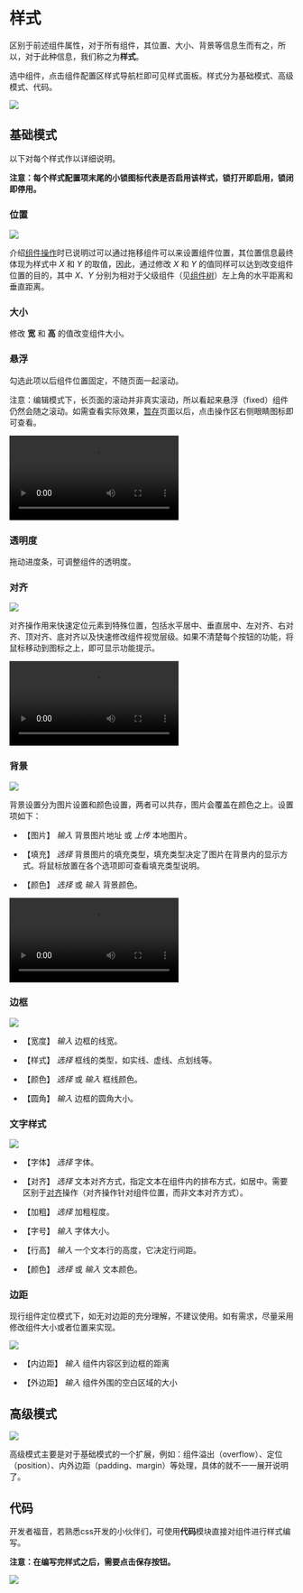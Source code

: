 # 样式

区别于前述组件属性，对于所有组件，其位置、大小、背景等信息生而有之，所以，对于此种信息，我们称之为**样式**。

选中组件，点击组件配置区样式导航栏即可见样式面板。样式分为基础模式、高级模式、代码。

![](https://ymm-maliang.oss-cn-hangzhou.aliyuncs.com/ymm-maliang/access/ymm_1557389175275.png)

## 基础模式

以下对每个样式作以详细说明。

**注意：每个样式配置项末尾的小锁图标代表是否启用该样式，锁打开即启用，锁闭即停用。**

### 位置

![](https://ymm-maliang.oss-cn-hangzhou.aliyuncs.com/ymm-maliang/access/ymm_1557389689969.png)

介绍[组件操作](component.html#移动)时已说明过可以通过拖移组件可以来设置组件位置，其位置信息最终体现为样式中 *X* 和 *Y* 的取值，因此，通过修改 *X* 和 *Y* 的值同样可以达到改变组件位置的目的，其中 *X*、*Y* 分别为相对于父级组件（见[组件树](comtree.html)）左上角的水平距离和垂直距离。

### 大小

修改 **宽** 和 **高** 的值改变组件大小。

### 悬浮

勾选此项以后组件位置固定，不随页面一起滚动。

注意：编辑模式下，长页面的滚动并非真实滚动，所以看起来悬浮（fixed）组件仍然会随之滚动。如需查看实际效果，[暂存](./tips.html)页面以后，点击操作区右侧眼睛图标即可查看。

<p>
  <video controls name="media" style="max-width: 100%">
    <source src="https://imagecdn.ymm56.com/ymmfile/explore-biz/ymm_1526283558384.mp4" type="video/mp4">
  </video>
</p>

### 透明度

拖动进度条，可调整组件的透明度。

### 对齐

![](https://ymm-maliang.oss-cn-hangzhou.aliyuncs.com/ymm-maliang/access/ymm_1557389942370.png)

对齐操作用来快速定位元素到特殊位置，包括水平居中、垂直居中、左对齐、右对齐、顶对齐、底对齐以及快速修改组件视觉层级。如果不清楚每个按钮的功能，将鼠标移动到图标之上，即可显示功能提示。

<p>
  <video controls name="media" style="max-width: 100%">
    <source src="https://imagecdn.ymm56.com/ymmfile/explore-biz/ymm_1526284469828.mp4" type="video/mp4">
  </video>
</p>

### 背景

![](https://ymm-maliang.oss-cn-hangzhou.aliyuncs.com/ymm-maliang/access/ymm_1557390094339.png)

背景设置分为图片设置和颜色设置，两者可以共存，图片会覆盖在颜色之上。设置项如下：

- 【图片】 *输入* 背景图片地址 或 *上传* 本地图片。

- 【填充】 *选择* 背景图片的填充类型，填充类型决定了图片在背景内的显示方式。将鼠标放置在各个选项即可查看填充类型说明。

- 【颜色】 *选择* 或 *输入* 背景颜色。

<p>
  <video controls name="media" style="max-width: 100%">
    <source src="https://imagecdn.ymm56.com/ymmfile/explore-biz/ymm_1526286224251.mp4" type="video/mp4">
  </video>
</p>

### 边框

![](https://ymm-maliang.oss-cn-hangzhou.aliyuncs.com/ymm-maliang/access/ymm_1557390278359.png)

- 【宽度】 *输入* 边框的线宽。

- 【样式】 *选择* 框线的类型，如实线、虚线、点划线等。

- 【颜色】 *选择* 或 *输入* 框线颜色。

- 【圆角】 *输入* 边框的圆角大小。

### 文字样式

![](https://ymm-maliang.oss-cn-hangzhou.aliyuncs.com/ymm-maliang/access/ymm_1557390388344.png)

- 【字体】 *选择* 字体。

- 【对齐】 *选择* 文本对齐方式，指定文本在组件内的排布方式，如居中。需要区别于[对齐](#对齐)操作（对齐操作针对组件位置，而非文本对齐方式）。

- 【加粗】 *选择* 加粗程度。

- 【字号】 *输入* 字体大小。

- 【行高】 *输入* 一个文本行的高度，它决定行间距。

- 【颜色】 *选择* 或 *输入* 文本颜色。

### 边距

现行组件定位模式下，如无对边距的充分理解，不建议使用。如有需求，尽量采用修改组件大小或者位置来实现。

![](https://ymm-maliang.oss-cn-hangzhou.aliyuncs.com/ymm-maliang/access/ymm_1557390589069.png)

- 【内边距】 *输入* 组件内容区到边框的距离

- 【外边距】 *输入* 组件外围的空白区域的大小

## 高级模式

![](https://ymm-maliang.oss-cn-hangzhou.aliyuncs.com/ymm-maliang/access/ymm_1557391051615.png?x-oss-process=image/resize,p_80)

高级模式主要是对于基础模式的一个扩展，例如：组件溢出（overflow）、定位（position）、内外边距（padding、margin）等处理，具体的就不一一展开说明了。

## 代码

开发者福音，若熟悉css开发的小伙伴们，可使用**代码**模块直接对组件进行样式编写。

**注意：在编写完样式之后，需要点击保存按钮。**

![](https://ymm-maliang.oss-cn-hangzhou.aliyuncs.com/ymm-maliang/access/ymm_1557391233627.png)

